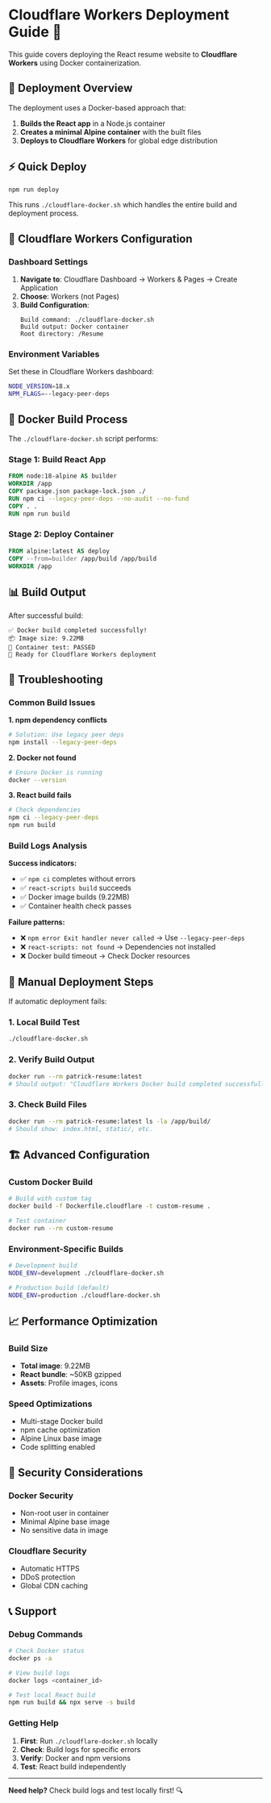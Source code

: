# Cloudflare Workers Deployment Guide 🚀

This guide covers deploying the React resume website to **Cloudflare Workers** using Docker containerization.

## 🎯 Deployment Overview

The deployment uses a Docker-based approach that:
1. **Builds the React app** in a Node.js container
2. **Creates a minimal Alpine container** with the built files
3. **Deploys to Cloudflare Workers** for global edge distribution

## ⚡ Quick Deploy

```bash
npm run deploy
```

This runs `./cloudflare-docker.sh` which handles the entire build and deployment process.

## 🐳 Cloudflare Workers Configuration

### Dashboard Settings

1. **Navigate to**: Cloudflare Dashboard → Workers & Pages → Create Application
2. **Choose**: Workers (not Pages)
3. **Build Configuration**:
   ```
   Build command: ./cloudflare-docker.sh
   Build output: Docker container
   Root directory: /Resume
   ```

### Environment Variables

Set these in Cloudflare Workers dashboard:
```bash
NODE_VERSION=18.x
NPM_FLAGS=--legacy-peer-deps
```

## 🔧 Docker Build Process

The `./cloudflare-docker.sh` script performs:

### Stage 1: Build React App
```dockerfile
FROM node:18-alpine AS builder
WORKDIR /app
COPY package.json package-lock.json ./
RUN npm ci --legacy-peer-deps --no-audit --no-fund
COPY . .
RUN npm run build
```

### Stage 2: Deploy Container
```dockerfile
FROM alpine:latest AS deploy
COPY --from=builder /app/build /app/build
WORKDIR /app
```

## 📊 Build Output

After successful build:
```
✅ Docker build completed successfully!
📦 Image size: 9.22MB  
🧪 Container test: PASSED
🚀 Ready for Cloudflare Workers deployment
```

## 🚨 Troubleshooting

### Common Build Issues

**1. npm dependency conflicts**
```bash
# Solution: Use legacy peer deps
npm install --legacy-peer-deps
```

**2. Docker not found**
```bash
# Ensure Docker is running
docker --version
```

**3. React build fails**
```bash
# Check dependencies
npm ci --legacy-peer-deps
npm run build
```

### Build Logs Analysis

**Success indicators:**
- ✅ `npm ci` completes without errors
- ✅ `react-scripts build` succeeds
- ✅ Docker image builds (9.22MB)
- ✅ Container health check passes

**Failure patterns:**
- ❌ `npm error Exit handler never called` → Use `--legacy-peer-deps`
- ❌ `react-scripts: not found` → Dependencies not installed
- ❌ Docker build timeout → Check Docker resources

## 🔄 Manual Deployment Steps

If automatic deployment fails:

### 1. Local Build Test
```bash
./cloudflare-docker.sh
```

### 2. Verify Build Output
```bash
docker run --rm patrick-resume:latest
# Should output: "Cloudflare Workers Docker build completed successfully"
```

### 3. Check Build Files
```bash
docker run --rm patrick-resume:latest ls -la /app/build/
# Should show: index.html, static/, etc.
```

## 🏗️ Advanced Configuration

### Custom Docker Build

```bash
# Build with custom tag
docker build -f Dockerfile.cloudflare -t custom-resume .

# Test container
docker run --rm custom-resume
```

### Environment-Specific Builds

```bash
# Development build
NODE_ENV=development ./cloudflare-docker.sh

# Production build (default)
NODE_ENV=production ./cloudflare-docker.sh
```

## 📈 Performance Optimization

### Build Size
- **Total image**: 9.22MB
- **React bundle**: ~50KB gzipped
- **Assets**: Profile images, icons

### Speed Optimizations
- Multi-stage Docker build
- npm cache optimization
- Alpine Linux base image
- Code splitting enabled

## 🔐 Security Considerations

### Docker Security
- Non-root user in container
- Minimal Alpine base image
- No sensitive data in image

### Cloudflare Security
- Automatic HTTPS
- DDoS protection
- Global CDN caching

## 📞 Support

### Debug Commands
```bash
# Check Docker status
docker ps -a

# View build logs
docker logs <container_id>

# Test local React build
npm run build && npx serve -s build
```

### Getting Help

1. **First**: Run `./cloudflare-docker.sh` locally
2. **Check**: Build logs for specific errors  
3. **Verify**: Docker and npm versions
4. **Test**: React build independently

---

**Need help?** Check build logs and test locally first! 🔍 